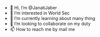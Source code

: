 - 👋 Hi, I’m @JanatiJaber
- 👀 I’m interested in World Sec
- 🌱 I’m currently learning about many thing
- 💞️ I’m looking to collaborate on my duty  
- 📫 How to reach me by mail me                                                                                                                              

<!---
JanatiJaber/JanatiJaber is a ✨ special ✨ repository because its `README.md` (this file) appears on your GitHub profile.
You can click the Preview link to take a look at your changes.
--->
